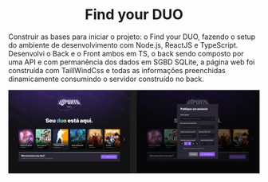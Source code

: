 <h1 align="center"> Find your DUO</h1>

<p>
Construir as bases para iniciar o projeto: o Find your DUO, fazendo o setup do ambiente de
desenvolvimento com Node.js, ReactJS e TypeScript.
Desenvolvi o Back e o Front ambos em TS, o back sendo composto por uma API e com permanência
dos dados em SGBD SQLite, a página web foi construída com TaillWindCss e todas as informações
preenchidas dinamicamente consumindo o servidor construído no back.
</p>

<p align="center">
<img src="https://github.com/AdriellyVitoria/aplicacoesRocketseat/blob/master/imagem/imagem.jpg" >
</p>